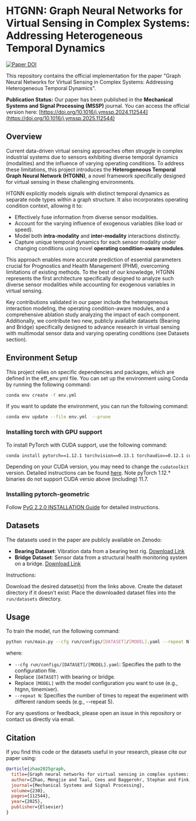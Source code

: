 # HTGNN: Graph Neural Networks for Virtual Sensing in Complex Systems: Addressing Heterogeneous Temporal Dynamics

[![Paper DOI](https://img.shields.io/badge/DOI-10.1016/j.ymssp.2024.112544-blue)](https://doi.org/10.1016/j.ymssp.2024.112544)

This repository contains the official implementation for the paper "Graph Neural Networks for Virtual Sensing in Complex Systems: Addressing Heterogeneous Temporal Dynamics".

**Publication Status:**
Our paper has been published in the **Mechanical Systems and Signal Processing (MSSP)** journal. You can access the official version here:
[https://doi.org/10.1016/j.ymssp.2024.112544](https://doi.org/10.1016/j.ymssp.2025.112544)

## Overview

Current data-driven virtual sensing approaches often struggle in complex industrial systems due to sensors exhibiting diverse temporal dynamics (modalities) and the influence of varying operating conditions. To address these limitations, this project introduces the **Heterogeneous Temporal Graph Neural Network (HTGNN)**, a novel framework specifically designed for virtual sensing in these challenging environments.

HTGNN explicitly models signals with distinct temporal dynamics as separate node types within a graph structure. It also incorporates operating condition context, allowing it to:

* Effectively fuse information from diverse sensor modalities.
* Account for the varying influence of exogenous variables (like load or speed).
* Model both **intra-modality** and **inter-modality** interactions distinctly.
* Capture unique temporal dynamics for each sensor modality under changing conditions using novel **operating condition-aware modules**.

This approach enables more accurate prediction of essential parameters crucial for Prognostics and Health Management (PHM), overcoming limitations of existing methods. To the best of our knowledge, HTGNN represents the first architecture specifically designed to analyze such diverse sensor modalities while accounting for exogenous variables in virtual sensing.

Key contributions validated in our paper include the heterogeneous interaction modeling, the operating condition-aware modules, and a comprehensive ablation study analyzing the impact of each component. Additionally, we contribute two new, publicly available datasets (Bearing and Bridge) specifically designed to advance research in virtual sensing with multimodal sensor data and varying operating conditions (see Datasets section).


## Environment Setup
This project relies on specific dependencies and packages, which are defined in the eff_env.yml file. You can set up the environment using Conda by running the following command:

```bash
conda env create -f env.yml
```

If you want to update the environment, you can run the following command:

```bash 
conda env update --file env.yml  --prune
```

### Installing torch with GPU support
To install PyTorch with CUDA support, use the following command:

```bash 
conda install pytorch==1.12.1 torchvision==0.13.1 torchaudio==0.12.1 cudatoolkit=10.2 -c pytorch
```

Depending on your CUDA version, you may need to change the `cudatoolkit` version.
Detailed instructions can be found [here](https://pytorch.org/get-started/previous-versions/).
Note pyTorch 1.12.* binaries do not support CUDA versio above (including) 11.7.


### Installing pytorch-geometric
Follow [PyG 2.2.0 INSTALLATION Guide](https://pytorch-geometric.readthedocs.io/en/2.2.0/notes/installation.html) for detailed instructions.


## Datasets
The datasets used in the paper are publicly available on Zenodo:

- **Bearing Dataset**: Vibration data from a bearing test rig. [Download Link](https://zenodo.org/records/14959001)
- **Bridge Dataset**: Sensor data from a structural health monitoring system on a bridge. [Download Link](https://zenodo.org/records/14972955)

Instructions:

Download the desired dataset(s) from the links above.
Create the dataset directory if it doesn't exist:
Place the downloaded dataset files into the `run/datasets` directory.


## Usage
To train the model, run the following command:

```bash 
python run/main.py --cfg run/configs/[DATASET]/[MODEL].yaml --repeat N
``` 

where:
- `--cfg run/configs/[DATASET]/[MODEL].yaml`: Specifies the path to the configuration file.
- Replace `[DATASET]` with bearing or bridge.
- Replace `[MODEL]` with the model configuration you want to use (e.g., htgnn, timemixer).
- `--repeat N`: Specifies the number of times to repeat the experiment with different random seeds (e.g., --repeat 5).


For any questions or feedback, please open an issue in this repository or contact us directly via email.

## Citation
If you find this code or the datasets useful in your research, please cite our paper using:

```bibtex
@article{zhao2025graph,
  title={Graph neural networks for virtual sensing in complex systems: Addressing heterogeneous temporal dynamics},
  author={Zhao, Mengjie and Taal, Cees and Baggerohr, Stephan and Fink, Olga},
  journal={Mechanical Systems and Signal Processing},
  volume={230},
  pages={112544},
  year={2025},
  publisher={Elsevier}
}
```
